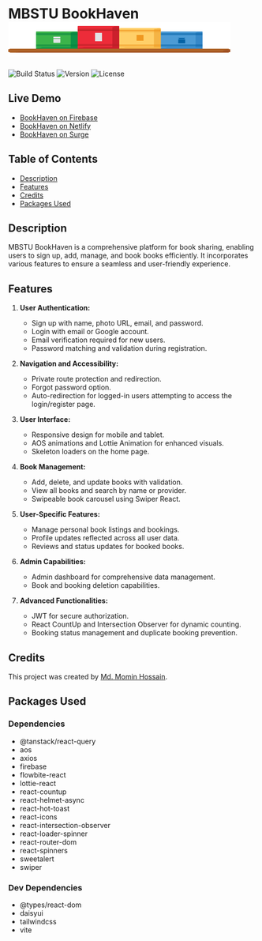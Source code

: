 # MBSTU BookHaven <img alt="" src="https://raw.githubusercontent.com/cssmh/book-sharing-client/main/src/assets/Favicon.png" width="450" height="70" style="max-width: 100%;">

![Build Status](https://img.shields.io/badge/build-passing-brightgreen)
![Version](https://img.shields.io/badge/version-1.0.0-blue)
![License](https://img.shields.io/badge/license-MIT-green)

## Live Demo

- [BookHaven on Firebase](https://bookshare-c1817.web.app)
- [BookHaven on Netlify](https://bookhaven1.netlify.app)
- [BookHaven on Surge](https://open-rest.surge.sh)

## Table of Contents

- [Description](#description)
- [Features](#features)
- [Credits](#credits)
- [Packages Used](#packages-used)

## Description

MBSTU BookHaven is a comprehensive platform for book sharing, enabling users to sign up, add, manage, and book books efficiently. It incorporates various features to ensure a seamless and user-friendly experience.

## Features

1. **User Authentication:**
   - Sign up with name, photo URL, email, and password.
   - Login with email or Google account.
   - Email verification required for new users.
   - Password matching and validation during registration.

2. **Navigation and Accessibility:**
   - Private route protection and redirection.
   - Forgot password option.
   - Auto-redirection for logged-in users attempting to access the login/register page.

3. **User Interface:**
   - Responsive design for mobile and tablet.
   - AOS animations and Lottie Animation for enhanced visuals.
   - Skeleton loaders on the home page.

4. **Book Management:**
   - Add, delete, and update books with validation.
   - View all books and search by name or provider.
   - Swipeable book carousel using Swiper React.

5. **User-Specific Features:**
   - Manage personal book listings and bookings.
   - Profile updates reflected across all user data.
   - Reviews and status updates for booked books.

6. **Admin Capabilities:**
   - Admin dashboard for comprehensive data management.
   - Book and booking deletion capabilities.

7. **Advanced Functionalities:**
   - JWT for secure authorization.
   - React CountUp and Intersection Observer for dynamic counting.
   - Booking status management and duplicate booking prevention.

## Credits

This project was created by [Md. Momin Hossain](https://github.com/cssmh).

## Packages Used

### Dependencies

- @tanstack/react-query
- aos
- axios
- firebase
- flowbite-react
- lottie-react
- react-countup
- react-helmet-async
- react-hot-toast
- react-icons
- react-intersection-observer
- react-loader-spinner
- react-router-dom
- react-spinners
- sweetalert
- swiper

### Dev Dependencies

- @types/react-dom
- daisyui
- tailwindcss
- vite

